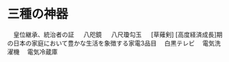 # 三種の神器
　皇位継承、統治者の証
　 八咫鏡
　 八尺瓊勾玉
　 [草薙剣]
 [高度経済成長]期の日本の家庭において豊かな生活を象徴する家電3品目
 　白黒テレビ
 　電気洗濯機
 　電気冷蔵庫
